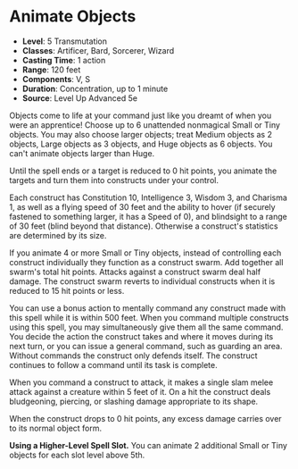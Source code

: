 # Animate Objects

- **Level**: 5 Transmutation
- **Classes**: Artificer, Bard, Sorcerer, Wizard
- **Casting Time**: 1 action
- **Range**: 120 feet
- **Components**: V, S
- **Duration**: Concentration, up to 1 minute
- **Source**: Level Up Advanced 5e

Objects come to life at your command just like you dreamt of when you were an apprentice! Choose up to 6 unattended nonmagical Small or Tiny objects. You may also choose larger objects; treat Medium objects as 2 objects, Large objects as 3 objects, and Huge objects as 6 objects. You can't animate objects larger than Huge.

Until the spell ends or a target is reduced to 0 hit points, you animate the targets and turn them into constructs under your control.

Each construct has Constitution 10, Intelligence 3, Wisdom 3, and Charisma 1, as well as a flying speed of 30 feet and the ability to hover (if securely fastened to something larger, it has a Speed of 0), and blindsight to a range of 30 feet (blind beyond that distance). Otherwise a construct's statistics are determined by its size.

If you animate 4 or more Small or Tiny objects, instead of controlling each construct individually they function as a construct swarm. Add together all swarm's total hit points. Attacks against a construct swarm deal half damage. The construct swarm reverts to individual constructs when it is reduced to 15 hit points or less.

You can use a bonus action to mentally command any construct made with this spell while it is within 500 feet. When you command multiple constructs using this spell, you may simultaneously give them all the same command. You decide the action the construct takes and where it moves during its next turn, or you can issue a general command, such as guarding an area. Without commands the construct only defends itself. The construct continues to follow a command until its task is complete.

When you command a construct to attack, it makes a single slam melee attack against a creature within 5 feet of it. On a hit the construct deals bludgeoning, piercing, or slashing damage appropriate to its shape.

When the construct drops to 0 hit points, any excess damage carries over to its normal object form.

**Using a Higher-Level Spell Slot.** You can animate 2 additional Small or Tiny objects for each slot level above 5th.
